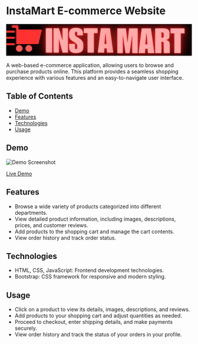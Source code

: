 # InstaMart E-commerce Website

![Project Logo](images/instacart.png) <!-- Add a logo or relevant image here -->

A web-based e-commerce application, allowing users to browse and purchase products online. This platform provides a seamless shopping experience with various features and an easy-to-navigate user interface.

## Table of Contents

- [Demo](#demo)
- [Features](#features)
- [Technologies](#technologies)
- [Usage](#usage)


## Demo

![Demo Screenshot](src/demo-screenshot.png)

[Live Demo](https://santhoshbrs.github.io/Insta-Mart-E-commerce-website/)

## Features

- Browse a wide variety of products categorized into different departments.
- View detailed product information, including images, descriptions, prices, and customer reviews.
- Add products to the shopping cart and manage the cart contents.
- View order history and track order status.


## Technologies

- HTML, CSS, JavaScript: Frontend development technologies.
- Bootstrap: CSS framework for responsive and modern styling.


## Usage

- Click on a product to view its details, images, descriptions, and reviews.
- Add products to your shopping cart and adjust quantities as needed.
- Proceed to checkout, enter shipping details, and make payments securely.
- View order history and track the status of your orders in your profile.

